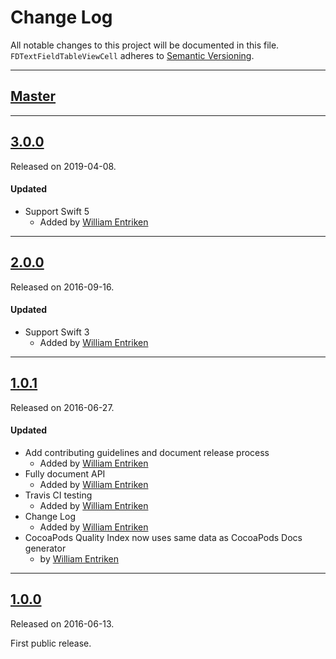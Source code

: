 # Change Log
All notable changes to this project will be documented in this file.
`FDTextFieldTableViewCell` adheres to [Semantic Versioning](http://semver.org/).

---

## [Master](https://github.com/fulldecent/FDTextFieldTableViewCell/compare/3.0.0...master)

---

## [3.0.0](https://github.com/fulldecent/FDTextFieldTableViewCell/releases/3.0.0)
Released on 2019-04-08.

#### Updated
- Support Swift 5
  - Added by [William Entriken](https://github.com/fulldecent)

---

## [2.0.0](https://github.com/fulldecent/FDTextFieldTableViewCell/releases/2.0.0)
Released on 2016-09-16.

#### Updated
- Support Swift 3
  - Added by [William Entriken](https://github.com/fulldecent)

---

## [1.0.1](https://github.com/fulldecent/FDTextFieldTableViewCell/releases/1.0.1)
Released on 2016-06-27.

#### Updated
- Add contributing guidelines and document release process
  - Added by [William Entriken](https://github.com/fulldecent)
- Fully document API
  - Added by [William Entriken](https://github.com/fulldecent)
- Travis CI testing
  - Added by [William Entriken](https://github.com/fulldecent)
- Change Log
  - Added by [William Entriken](https://github.com/fulldecent)
- CocoaPods Quality Index now uses same data as CocoaPods Docs generator
  -  by [William Entriken](https://github.com/fulldecent)

---

## [1.0.0](https://github.com/fulldecent/FDTextFieldTableViewCell/releases/1.0.0)
Released on 2016-06-13.

First public release.
